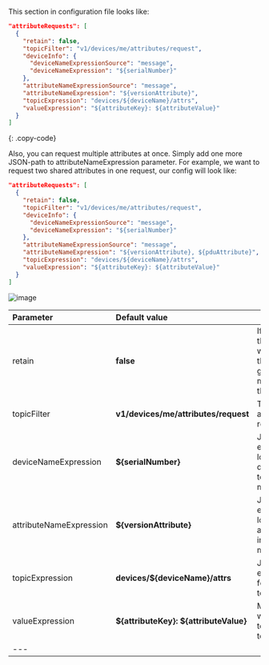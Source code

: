 This section in configuration file looks like:
```json
"attributeRequests": [
  {
    "retain": false, 
    "topicFilter": "v1/devices/me/attributes/request", 
    "deviceInfo": {
      "deviceNameExpressionSource": "message",
      "deviceNameExpression": "${serialNumber}"
    },
    "attributeNameExpressionSource": "message",
    "attributeNameExpression": "${versionAttribute}",
    "topicExpression": "devices/${deviceName}/attrs",
    "valueExpression": "${attributeKey}: ${attributeValue}"
  }
]
```
{: .copy-code}

Also, you can request multiple attributes at once. Simply add one more JSON-path to
attributeNameExpression parameter. For example, we want to request two shared attributes in one request, our config
will look like:
```json
"attributeRequests": [
  {
    "retain": false,
    "topicFilter": "v1/devices/me/attributes/request",
    "deviceInfo": {
      "deviceNameExpressionSource": "message",
      "deviceNameExpression": "${serialNumber}"
    },
    "attributeNameExpressionSource": "message",
    "attributeNameExpression": "${versionAttribute}, ${pduAttribute}",
    "topicExpression": "devices/${deviceName}/attrs",
    "valueExpression": "${attributeKey}: ${attributeValue}"
  }
]
```

![image](https://img.thingsboard.io/gateway/mqtt-connector/attribute-requests-example-advanced-1-ce.png)

| **Parameter**             | **Default value**                                     | **Description**                                                       |
|:--------------------------|:-|-
| retain                    | **false**                                             | If set to true, the message will be set as the "last known good"/retained message for the topic.    |
| topicFilter               | **v1/devices/me/attributes/request**                  | Topic for attribute request |
| deviceNameExpression      | **${serialNumber}**                                   | JSON-path expression, for looking the device name in topicFilter message |
| attributeNameExpression   | **${versionAttribute}**                               | JSON-path expression, for looking the attribute name in topicFilter message |
| topicExpression           | **devices/${deviceName}/attrs**                       | JSON-path expression, for formatting reply topic |
| valueExpression           | **${attributeKey}: ${attributeValue}**                | Message that will be sent to topic from topicExpression |
| ---                       

